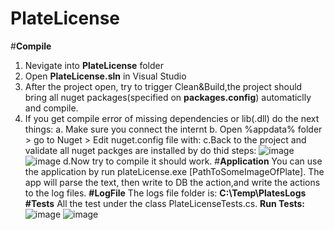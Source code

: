 # PlateLicense
#**Compile**
1. Nevigate into **PlateLicense** folder
2. Open **PlateLicense.sln** in Visual Studio
3. After the project open, try to trigger Clean&Build,the project should bring all nuget packages(specified on **packages.config**) automaticlly and compile.
4. If you get compile error of missing dependencies or lib(.dll) do the next things:
  a. Make sure you connect the internt 
  b. Open %appdata% folder > go to Nuget > Edit nuget.config file with:
    **<?xml version="1.0" encoding="utf-8"?>
    <configuration>
      <packageSources>
        <add key="nuget.org" value="https://api.nuget.org/v3/index.json" protocolVersion="3" />
      </packageSources>
    </configuration>**
   c.Back to the project and validate all nuget packges are installed by do thid steps:
    ![image](https://user-images.githubusercontent.com/88496990/128636342-3a1500b0-9c59-4630-a514-16d65eceae40.png)
    ![image](https://user-images.githubusercontent.com/88496990/128636393-d285bea5-631a-4bbb-8dd4-4bb0c24d0ed4.png)
   d.Now try to compile it should work.
 #**Application**
 You can use the application by run plateLicense.exe [PathToSomeImageOfPlate].
 The app will parse the text, then write to DB the action,and write the actions to the log files.
 **#LogFile**
 The logs file folder is: **C:\Temp\PlatesLogs**
 **#Tests**
 All the test under the class PlateLicenseTests.cs.
 **Run Tests:**
 ![image](https://user-images.githubusercontent.com/88496990/128636522-48ec9f21-b6e6-4dbe-af42-6140ae1b1d24.png)
![image](https://user-images.githubusercontent.com/88496990/128636546-8cb58ac4-1dde-426a-8923-642eb9ccc2f4.png)

    

    
